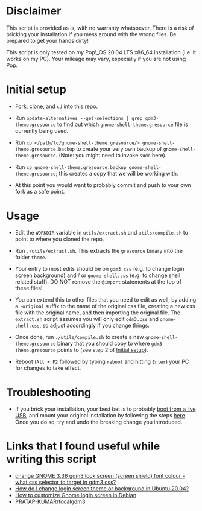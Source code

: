 # Disclaimer

This script is provided as is, with no warranty whatsoever. There is a risk of bricking your installation if you mess around with the wrong files. Be prepared to get your hands dirty!

This script is only tested on *my* Pop!_OS 20.04 LTS x86_64 installation (i.e. it works on my PC). Your mileage may vary, especially if you are not using Pop.

# Initial setup

* Fork, clone, and `cd` into this repo.

* Run `update-alternatives --get-selections | grep gdm3-theme.gresource` to find out which `gnome-shell-theme.gresource` file is currently being used.

* Run `cp </path/to/gnome-shell-theme.gresource/> gnome-shell-theme.gresource.backup` to create your very own backup of `gnome-shell-theme.gresource`. (Note: you might need to invoke `sudo` here).

* Run `cp gnome-shell-theme.gresource.backup gnome-shell-theme.gresource`; this creates a copy that we will be working with.

* At this point you would want to probably commit and push to your own fork as a safe point.

# Usage

* Edit the `WORKDIR` variable in `utils/extract.sh` and `utils/compile.sh` to point to where you cloned the repo.

* Run `./utils/extract.sh`. This extracts the `gresource` binary into the folder `theme`.

* Your entry to most edits should be on `gdm3.css` (e.g. to change login screen background) and / or `gnome-shell.css` (e.g. to change shell related stuff). DO NOT remove the `@import` statements at the top of these files!

* You can extend this to other files that you need to edit as well, by adding a `-original` suffix to the name of the original css file,  creating a new css file with the original name, and then importing the original file. The `extract.sh` script assumes you will only edit `gdm3.css` and `gnome-shell.css`, so adjust accordingly if you change things.

* Once done, run `./utils/compile.sh` to create a new `gnome-shell-theme.gresource` binary that you should copy to where `gdm3-theme.gresource` points to (see step 2 of [Initial setup](#initial-setup)).

* Reboot (`Alt + F2` followed by typing `reboot` and hitting `Enter`) your PC for changes to take effect.

# Troubleshooting

* If you brick your installation, your best bet is to probably [boot from a live USB](https://support.system76.com/articles/live-disk/#for-ubuntu\/pop\!_os), and mount your original installation by following the steps [here](https://support.system76.com/articles/pop-recovery/). Once you do so, try and undo the breaking change you introduced.

# Links that I found useful while writing this script

* [change GNOME 3.36 gdm3 lock screen (screen shield) font colour - what css selector to target in gdm3.css?](https://askubuntu.com/questions/1259823/change-gnome-3-36-gdm3-lock-screen-screen-shield-font-colour-what-css-select)
* [How do I change login screen theme or background in Ubuntu 20.04?](https://askubuntu.com/questions/1227070/how-do-i-change-login-screen-theme-or-background-in-ubuntu-20-04)
* [How to customize Gnome login screen in Debian](https://unix.stackexchange.com/questions/310923/how-to-customize-gnome-login-screen-in-debian) 
* [PRATAP-KUMAR/focalgdm3](https://github.com/PRATAP-KUMAR/focalgdm3/tree/TrailRun)

